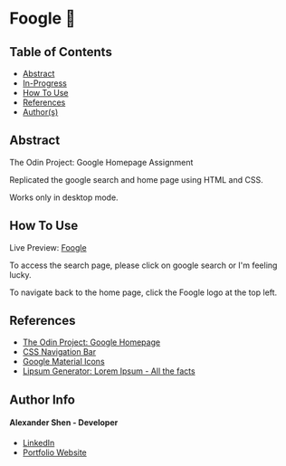 # Foogle 🔎 

## Table of Contents
- [Abstract](#Abstract)
- [In-Progress](#In-Progress)
- [How To Use](#how-to-use)
- [References](#references)
- [Author(s)](#author-info)


## Abstract
The Odin Project: Google Homepage Assignment

Replicated the google search and home page using HTML and CSS. 

Works only in desktop mode.

## How To Use

Live Preview: [Foogle](https://shenalexw.github.io/Foogle)

To access the search page, please click on google search or I'm feeling lucky.

To navigate back to the home page, click the Foogle logo at the top left.

## References

- [The Odin Project: Google Homepage](google.md)
- [CSS Navigation Bar](https://www.w3schools.com/css/css_navbar.asp)
- [Google Material Icons](https://fonts.google.com/icons)
- [Lipsum Generator: Lorem Ipsum - All the facts](https://www.lipsum.com/)



## Author Info
#### Alexander Shen - Developer
- [LinkedIn](https://www.linkedin.com/in/shenalexw/)
- [Portfolio Website](https://shenalexw.github.io/)
